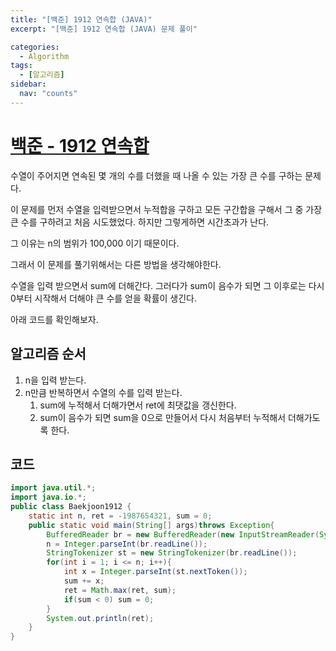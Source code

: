 ```yaml
---
title: "[백준] 1912 연속합 (JAVA)"
excerpt: "[백준] 1912 연속합 (JAVA) 문제 풀이"

categories:
  - Algorithm
tags:
  - [알고리즘]
sidebar:
  nav: "counts"
---
```


# [백준 - 1912 연속합](https://www.acmicpc.net/problem/1912)

수열이 주어지면 연속된 몇 개의 수를 더했을 때 나올 수 있는 가장 큰 수를 구하는 문제다.

이 문제를 먼저 수열을 입력받으면서 누적합을 구하고 모든 구간합을 구해서 그 중 가장 큰 수를 구하려고 처음 시도했었다. 하지만 그렇게하면 시간초과가 난다.

그 이유는 n의 범위가 100,000 이기 때문이다.

그래서 이 문제를 풀기위해서는 다른 방법을 생각해야한다.

수열을 입력 받으면서 sum에 더해간다. 그러다가 sum이 음수가 되면 그 이후로는 다시 0부터 시작해서 더해야 큰 수를 얻을 확률이 생긴다.

아래 코드를 확인해보자.

## 알고리즘 순서

1. n을 입력 받는다.
2. n만큼 반복하면서 수열의 수를 입력 받는다.
   1. sum에 누적해서 더해가면서 ret에 최댓값을 갱신한다.
   2. sum이 음수가 되면 sum을 0으로 만들어서 다시 처음부터 누적해서 더해가도록 한다.

## 코드

```java
import java.util.*;
import java.io.*;
public class Baekjoon1912 {
    static int n, ret = -1987654321, sum = 0;
    public static void main(String[] args)throws Exception{
        BufferedReader br = new BufferedReader(new InputStreamReader(System.in));
        n = Integer.parseInt(br.readLine());
        StringTokenizer st = new StringTokenizer(br.readLine());
        for(int i = 1; i <= n; i++){
            int x = Integer.parseInt(st.nextToken());
            sum += x;
            ret = Math.max(ret, sum);
            if(sum < 0) sum = 0;
        }
        System.out.println(ret);
    }
}
```
